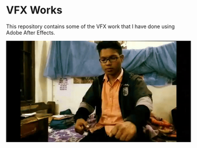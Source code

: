 # VFX Works

This repository contains some of the VFX work that I have done using Adobe After Effects.

<img src="./Sr.Strange.gif" alt="Dr. Strange After Effects">

